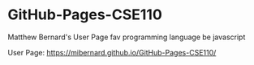 # GitHub-Pages-CSE110

Matthew Bernard's User Page
fav programming language be javascript

User Page: https://mibernard.github.io/GitHub-Pages-CSE110/
